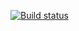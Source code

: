 [![Build status](https://ci.appveyor.com/api/projects/status/g70l22l6rmqv9xno/branch/master?svg=true)](https://ci.appveyor.com/project/FiruzKholmatov/patterns-1-1/branch/master)
